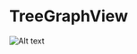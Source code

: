 # TreeGraphView
![Alt text](https://github.com/machacker16/TreeGraphView/blob/master/image.png "Optional title")
